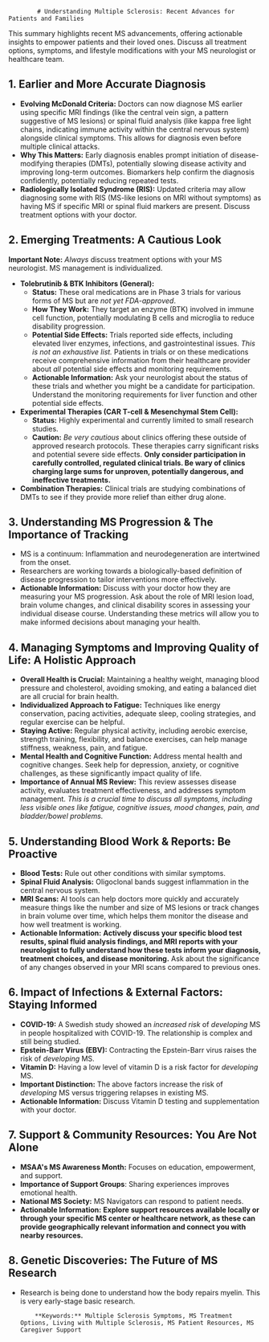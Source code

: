 
            # Understanding Multiple Sclerosis: Recent Advances for Patients and Families

This summary highlights recent MS advancements, offering actionable insights to empower patients and their loved ones. Discuss all treatment options, symptoms, and lifestyle modifications with your MS neurologist or healthcare team.

## 1. Earlier and More Accurate Diagnosis

*   **Evolving McDonald Criteria:** Doctors can now diagnose MS earlier using specific MRI findings (like the central vein sign, a pattern suggestive of MS lesions) or spinal fluid analysis (like kappa free light chains, indicating immune activity within the central nervous system) alongside clinical symptoms. This allows for diagnosis even before multiple clinical attacks.
*   **Why This Matters:** Early diagnosis enables prompt initiation of disease-modifying therapies (DMTs), potentially slowing disease activity and improving long-term outcomes. Biomarkers help confirm the diagnosis confidently, potentially reducing repeated tests.
*   **Radiologically Isolated Syndrome (RIS):** Updated criteria may allow diagnosing some with RIS (MS-like lesions on MRI without symptoms) as having MS if specific MRI or spinal fluid markers are present. Discuss treatment options with your doctor.

## 2. Emerging Treatments: A Cautious Look

**Important Note:** *Always* discuss treatment options with your MS neurologist. MS management is individualized.

*   **Tolebrutinib & BTK Inhibitors (General):**
    *   **Status:** These oral medications are in Phase 3 trials for various forms of MS but are *not yet FDA-approved*.
    *   **How They Work:** They target an enzyme (BTK) involved in immune cell function, potentially modulating B cells and microglia to reduce disability progression.
    *   **Potential Side Effects:** Trials reported side effects, including elevated liver enzymes, infections, and gastrointestinal issues. *This is not an exhaustive list.* Patients in trials or on these medications receive comprehensive information from their healthcare provider about *all* potential side effects and monitoring requirements.
    *   **Actionable Information:** Ask your neurologist about the status of these trials and whether you might be a candidate for participation. Understand the monitoring requirements for liver function and other potential side effects.
*   **Experimental Therapies (CAR T-cell & Mesenchymal Stem Cell):**
    *   **Status:** Highly experimental and currently limited to small research studies.
    *   **Caution:** *Be very cautious* about clinics offering these outside of approved research protocols. These therapies carry significant risks and potential severe side effects. **Only consider participation in carefully controlled, regulated clinical trials. Be wary of clinics charging large sums for unproven, potentially dangerous, and ineffective treatments.**
*   **Combination Therapies:** Clinical trials are studying combinations of DMTs to see if they provide more relief than either drug alone.

## 3. Understanding MS Progression & The Importance of Tracking

*   MS is a continuum: Inflammation and neurodegeneration are intertwined from the onset.
*   Researchers are working towards a biologically-based definition of disease progression to tailor interventions more effectively.
*   **Actionable Information:** Discuss with your doctor how they are measuring your MS progression. Ask about the role of MRI lesion load, brain volume changes, and clinical disability scores in assessing your individual disease course. Understanding these metrics will allow you to make informed decisions about managing your health.

## 4. Managing Symptoms and Improving Quality of Life: A Holistic Approach

*   **Overall Health is Crucial:** Maintaining a healthy weight, managing blood pressure and cholesterol, avoiding smoking, and eating a balanced diet are all crucial for brain health.
*   **Individualized Approach to Fatigue:** Techniques like energy conservation, pacing activities, adequate sleep, cooling strategies, and regular exercise can be helpful.
*   **Staying Active:** Regular physical activity, including aerobic exercise, strength training, flexibility, and balance exercises, can help manage stiffness, weakness, pain, and fatigue.
*   **Mental Health and Cognitive Function:** Address mental health and cognitive changes. Seek help for depression, anxiety, or cognitive challenges, as these significantly impact quality of life.
*   **Importance of Annual MS Review:** This review assesses disease activity, evaluates treatment effectiveness, and addresses symptom management. *This is a crucial time to discuss all symptoms, including less visible ones like fatigue, cognitive issues, mood changes, pain, and bladder/bowel problems.*

## 5. Understanding Blood Work & Reports: Be Proactive

*   **Blood Tests:** Rule out other conditions with similar symptoms.
*   **Spinal Fluid Analysis:** Oligoclonal bands suggest inflammation in the central nervous system.
*   **MRI Scans:** AI tools can help doctors more quickly and accurately measure things like the number and size of MS lesions or track changes in brain volume over time, which helps them monitor the disease and how well treatment is working.
*   **Actionable Information:** **Actively discuss your specific blood test results, spinal fluid analysis findings, and MRI reports with your neurologist to fully understand how these tests inform your diagnosis, treatment choices, and disease monitoring.** Ask about the significance of any changes observed in your MRI scans compared to previous ones.

## 6. Impact of Infections & External Factors: Staying Informed

*   **COVID-19:** A Swedish study showed an *increased risk* of *developing* MS in people hospitalized with COVID-19. The relationship is complex and still being studied.
*   **Epstein-Barr Virus (EBV):** Contracting the Epstein-Barr virus raises the risk of *developing* MS.
*   **Vitamin D:** Having a low level of vitamin D is a risk factor for *developing* MS.
*   **Important Distinction:** The above factors increase the risk of *developing* MS versus triggering relapses in existing MS.
*   **Actionable Information:** Discuss Vitamin D testing and supplementation with your doctor.

## 7. Support & Community Resources: You Are Not Alone

*   **MSAA's MS Awareness Month:** Focuses on education, empowerment, and support.
*   **Importance of Support Groups**: Sharing experiences improves emotional health.
*   **National MS Society:** MS Navigators can respond to patient needs.
*   **Actionable Information:** **Explore support resources available locally or through your specific MS center or healthcare network, as these can provide geographically relevant information and connect you with nearby resources.**

## 8. Genetic Discoveries: The Future of MS Research

*   Research is being done to understand how the body repairs myelin. This is very early-stage basic research.

            **Keywords:** Multiple Sclerosis Symptoms, MS Treatment Options, Living with Multiple Sclerosis, MS Patient Resources, MS Caregiver Support
            
